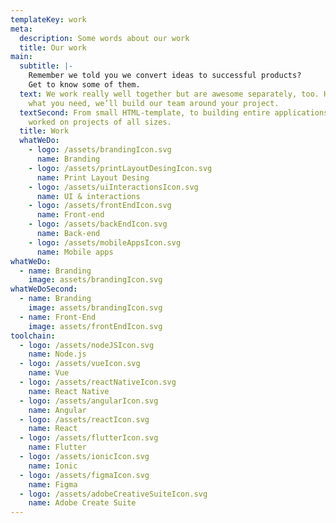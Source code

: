 ```yaml
---
templateKey: work
meta:
  description: Some words about our work
  title: Our work
main:
  subtitle: |-
    Remember we told you we convert ideas to successful products?
    Get to know some of them.
  text: We work really well together but are awesome separately, too. Hire only
    what you need, we’ll build our team around your project.
  textSecond: From small HTML-template, to building entire applications, we’ve
    worked on projects of all sizes.
  title: Work
  whatWeDo:
    - logo: /assets/brandingIcon.svg
      name: Branding
    - logo: /assets/printLayoutDesingIcon.svg
      name: Print Layout Desing
    - logo: /assets/uiInteractionsIcon.svg
      name: UI & interactions
    - logo: /assets/frontEndIcon.svg
      name: Front-end
    - logo: /assets/backEndIcon.svg
      name: Back-end
    - logo: /assets/mobileAppsIcon.svg
      name: Mobile apps
whatWeDo:
  - name: Branding
    image: assets/brandingIcon.svg
whatWeDoSecond:
  - name: Branding
    image: assets/brandingIcon.svg
  - name: Front-End
    image: assets/frontEndIcon.svg
toolchain:
  - logo: /assets/nodeJSIcon.svg
    name: Node.js
  - logo: /assets/vueIcon.svg
    name: Vue
  - logo: /assets/reactNativeIcon.svg
    name: React Native
  - logo: /assets/angularIcon.svg
    name: Angular
  - logo: /assets/reactIcon.svg
    name: React
  - logo: /assets/flutterIcon.svg
    name: Flutter
  - logo: /assets/ionicIcon.svg
    name: Ionic
  - logo: /assets/figmaIcon.svg
    name: Figma
  - logo: /assets/adobeCreativeSuiteIcon.svg
    name: Adobe Create Suite
---
```

